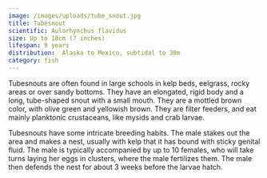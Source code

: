 ```yaml
---
image: /images/uploads/tube_snout.jpg
title: Tubesnout 
scientific: Aulorhynchus flavidus
size: Up to 18cm (7 inches)
lifespan: 9 years
distribution:  Alaska to Mexico, subtidal to 30m
category: fish
---
```

Tubesnouts are often found in large schools in kelp beds, eelgrass, rocky areas or over sandy bottoms. They have an elongated, rigid body and a long, tube-shaped snout with a small mouth. They are a mottled brown color, with olive green and yellowish brown. They are filter feeders, and eat mainly planktonic crustaceans, like mysids and crab larvae.

Tubesnouts have some intricate breeding habits. The male stakes out the area and makes a nest, usually with kelp that it has bound with sticky genital fluid. The male is typically accompanied by up to 10 females, who will take turns laying her eggs in clusters, where the male fertilizes them. The male then defends the nest for about 3 weeks before the larvae hatch.